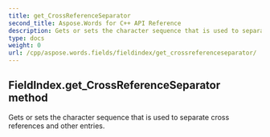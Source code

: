 ```yaml
---
title: get_CrossReferenceSeparator
second_title: Aspose.Words for C++ API Reference
description: Gets or sets the character sequence that is used to separate cross references and other entries. 
type: docs
weight: 0
url: /cpp/aspose.words.fields/fieldindex/get_crossreferenceseparator/
---
```

## FieldIndex.get_CrossReferenceSeparator method


Gets or sets the character sequence that is used to separate cross references and other entries. 

